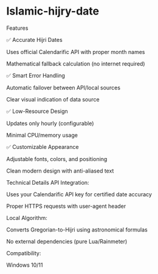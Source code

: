 # Islamic-hijry-date
Features

✅ Accurate Hijri Dates

Uses official Calendarific API with proper month names

Mathematical fallback calculation (no internet required)

✅ Smart Error Handling

Automatic failover between API/local sources

Clear visual indication of data source

✅ Low-Resource Design

Updates only hourly (configurable)

Minimal CPU/memory usage

✅ Customizable Appearance

Adjustable fonts, colors, and positioning

Clean modern design with anti-aliased text

Technical Details
API Integration:

Uses your Calendarific API key for certified date accuracy

Proper HTTPS requests with user-agent header

Local Algorithm:

Converts Gregorian-to-Hijri using astronomical formulas

No external dependencies (pure Lua/Rainmeter)

Compatibility:

Windows 10/11
